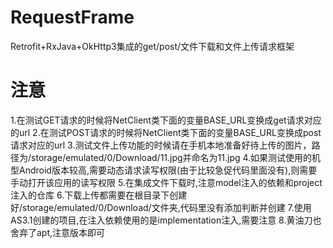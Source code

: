 # RequestFrame
Retrofit+RxJava+OkHttp3集成的get/post/文件下载和文件上传请求框架

# 注意
1.在测试GET请求的时候将NetClient类下面的变量BASE_URL变换成get请求对应的url
2.在测试POST请求的时候将NetClient类下面的变量BASE_URL变换成post请求对应的url
3.测试文件上传功能的时候请在手机本地准备好待上传的图片，路径为/storage/emulated/0/Download/11.jpg并命名为11.jpg
4.如果测试使用的机型Android版本较高,需要动态请求读写权限(由于比较急促代码里面没有),则需要手动打开该应用的读写权限
5.在集成文件下载时,注意model注入的依赖和project注入的仓库
6.下载上传都需要在根目录下创建好/storage/emulated/0/Download/文件夹,代码里没有添加判断并创建
7.使用AS3.1创建的项目,在注入依赖使用的是implementation注入,需要注意
8.黄油刀也舍弃了apt,注意版本即可
